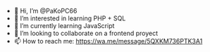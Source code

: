 - 👋 Hi, I’m @PaKoPC66
- 👀 I’m interested in learning PHP + SQL
- 🌱 I’m currently learning JavaScript
- 💞️ I’m looking to collaborate on a frontend proyect
- 📫 How to reach me: https://wa.me/message/5QXKM736PTK3A1
<!---
PaKoPC66/PaKoPC66 is a ✨ special ✨ repository because its `README.md` (this file) appears on your GitHub profile.
You can click the Preview link to take a look at your changes.
--->
